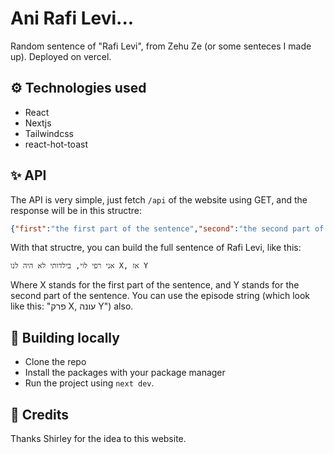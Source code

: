 # Ani Rafi Levi...
Random sentence of "Rafi Levi", from Zehu Ze (or some senteces I made up). Deployed on vercel.

## ⚙ Technologies used
- React
- Nextjs
- Tailwindcss
- react-hot-toast

## ✨ API
The API is very simple, just fetch `/api` of the website using GET, and the response will be in this structre:
```json
{"first":"the first part of the sentence","second":"the second part of the sentence","episode":"episode number, season number"}
```
With that structre, you can build the full sentence of Rafi Levi, like this:
```
אני רפי לוי, בילדותי לא היה לנו X, אז Y
```
Where X stands for the first part of the sentence, and Y stands for the second part of the sentence. You can use the episode string (which look like this: "פרק X, עונה Y") also.

## 🚀 Building locally
- Clone the repo
- Install the packages with your package manager
- Run the project using `next dev`.

## 🙏 Credits
Thanks Shirley for the idea to this website.
